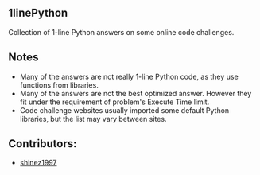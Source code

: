## 1linePython

Collection of 1-line Python answers on some online code challenges.

## Notes
- Many of the answers are not really 1-line Python code, as they use functions from libraries.
- Many of the answers are not the best optimized answer. However they fit under the requirement of problem's Execute Time limit.
- Code challenge websites usually imported some default Python libraries, but the list may vary between sites.

## Contributors:
- [shinez1997](https://github.com/shinez1997)
